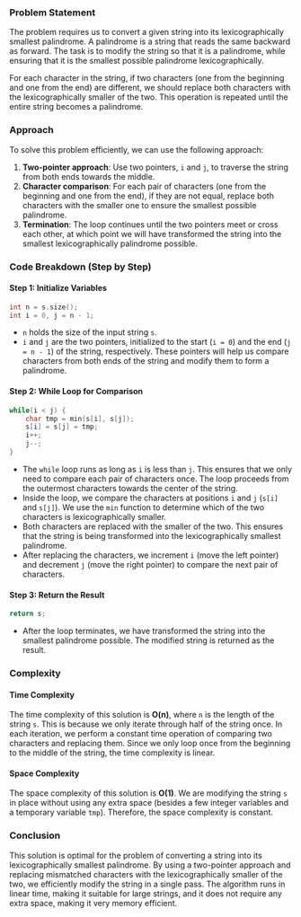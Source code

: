 ### Problem Statement

The problem requires us to convert a given string into its lexicographically smallest palindrome. A palindrome is a string that reads the same backward as forward. The task is to modify the string so that it is a palindrome, while ensuring that it is the smallest possible palindrome lexicographically.

For each character in the string, if two characters (one from the beginning and one from the end) are different, we should replace both characters with the lexicographically smaller of the two. This operation is repeated until the entire string becomes a palindrome.

### Approach

To solve this problem efficiently, we can use the following approach:

1. **Two-pointer approach**: Use two pointers, `i` and `j`, to traverse the string from both ends towards the middle.
2. **Character comparison**: For each pair of characters (one from the beginning and one from the end), if they are not equal, replace both characters with the smaller one to ensure the smallest possible palindrome.
3. **Termination**: The loop continues until the two pointers meet or cross each other, at which point we will have transformed the string into the smallest lexicographically palindrome possible.

### Code Breakdown (Step by Step)

#### Step 1: Initialize Variables

```cpp
int n = s.size();
int i = 0, j = n - 1;
```

- `n` holds the size of the input string `s`.
- `i` and `j` are the two pointers, initialized to the start (`i = 0`) and the end (`j = n - 1`) of the string, respectively. These pointers will help us compare characters from both ends of the string and modify them to form a palindrome.

#### Step 2: While Loop for Comparison

```cpp
while(i < j) {
    char tmp = min(s[i], s[j]);
    s[i] = s[j] = tmp;
    i++;
    j--;
}
```

- The `while` loop runs as long as `i` is less than `j`. This ensures that we only need to compare each pair of characters once. The loop proceeds from the outermost characters towards the center of the string.
- Inside the loop, we compare the characters at positions `i` and `j` (`s[i]` and `s[j]`). We use the `min` function to determine which of the two characters is lexicographically smaller.
- Both characters are replaced with the smaller of the two. This ensures that the string is being transformed into the lexicographically smallest palindrome.
- After replacing the characters, we increment `i` (move the left pointer) and decrement `j` (move the right pointer) to compare the next pair of characters.

#### Step 3: Return the Result

```cpp
return s;
```

- After the loop terminates, we have transformed the string into the smallest palindrome possible. The modified string is returned as the result.

### Complexity

#### Time Complexity

The time complexity of this solution is **O(n)**, where `n` is the length of the string `s`. This is because we only iterate through half of the string once. In each iteration, we perform a constant time operation of comparing two characters and replacing them. Since we only loop once from the beginning to the middle of the string, the time complexity is linear.

#### Space Complexity

The space complexity of this solution is **O(1)**. We are modifying the string `s` in place without using any extra space (besides a few integer variables and a temporary variable `tmp`). Therefore, the space complexity is constant.

### Conclusion

This solution is optimal for the problem of converting a string into its lexicographically smallest palindrome. By using a two-pointer approach and replacing mismatched characters with the lexicographically smaller of the two, we efficiently modify the string in a single pass. The algorithm runs in linear time, making it suitable for large strings, and it does not require any extra space, making it very memory efficient.